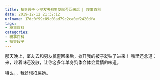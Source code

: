 ```yaml
---
title: 搞笑段子->室友去和男友腻歪回来后 | 糗事百科
date: 2019-12-12 21:32:12
urlname: 17dc0f99c89c00ad79c2ca0ef2420dfa
tags: 
- 糗事百科
categories:
- 糗事百科
- 搞笑段子
---
```

那天晚上，室友去和男友腻歪回来后，掀开我的被子就钻了进来！  嘴里还念道：来，趁着味还没散，让你这多年单身狗体会体会爱情的味道。

特么，，我好想掐屎她。


